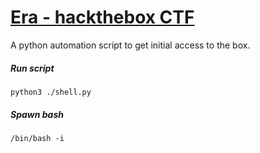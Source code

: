 # [Era - hackthebox CTF](https://app.hackthebox.com/machines/Era)
A python automation script to get initial access to the box.

##### Run script
```
python3 ./shell.py
```

##### Spawn bash
```
/bin/bash -i
```
